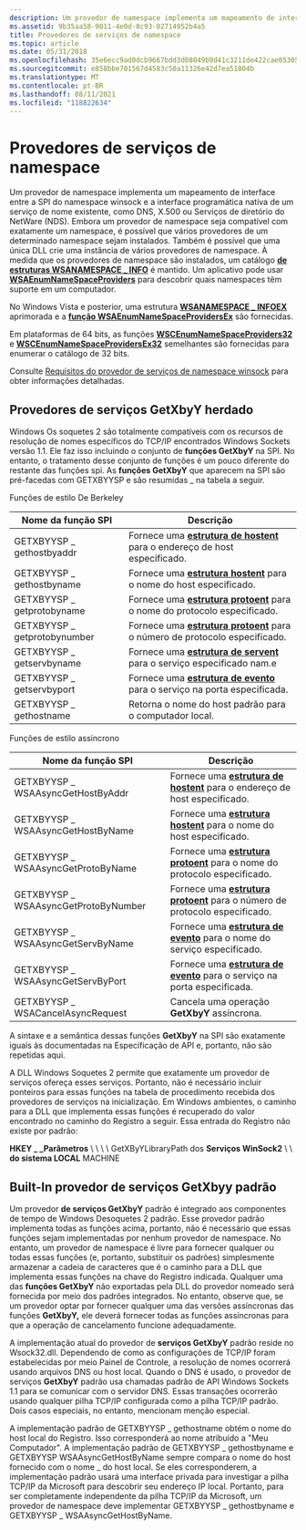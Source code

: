 ```yaml
---
description: Um provedor de namespace implementa um mapeamento de interface entre a SPI do namespace winsock e a interface programática nativa de um serviço de nome existente, como DNS, X.500 ou Serviços de diretório do NetWare (NDS).
ms.assetid: 9b35aa58-9011-4e0d-8c93-02714952b4a5
title: Provedores de serviços de namespace
ms.topic: article
ms.date: 05/31/2018
ms.openlocfilehash: 35e6ecc9ad0dcb9667bdd3d08049b9d41c3211de422cae0530506f6103494527
ms.sourcegitcommit: e858bbe701567d4583c50a11326e42d7ea51804b
ms.translationtype: MT
ms.contentlocale: pt-BR
ms.lasthandoff: 08/11/2021
ms.locfileid: "118822634"
---
```

# <a name="namespace-service-providers"></a>Provedores de serviços de namespace

Um provedor de namespace implementa um mapeamento de interface entre a SPI do namespace winsock e a interface programática nativa de um serviço de nome existente, como DNS, X.500 ou Serviços de diretório do NetWare (NDS). Embora um provedor de namespace seja compatível com exatamente um namespace, é possível que vários provedores de um determinado namespace sejam instalados. Também é possível que uma única DLL crie uma instância de vários provedores de namespace. À medida que os provedores de namespace são instalados, um catálogo [**de estruturas WSANAMESPACE \_ INFO**](/windows/desktop/api/Winsock2/ns-winsock2-wsanamespace_infow) é mantido. Um aplicativo pode usar [**WSAEnumNameSpaceProviders**](/windows/desktop/api/Winsock2/nf-winsock2-wsaenumnamespaceprovidersa) para descobrir quais namespaces têm suporte em um computador.

No Windows Vista e posterior, uma estrutura [**WSANAMESPACE \_ INFOEX**](/windows/desktop/api/Winsock2/ns-winsock2-wsanamespace_infoexw) aprimorada e a [**função WSAEnumNameSpaceProvidersEx**](/windows/desktop/api/Winsock2/nf-winsock2-wsaenumnamespaceprovidersexa) são fornecidas.

Em plataformas de 64 bits, as funções [**WSCEnumNameSpaceProviders32**](/windows/desktop/api/Ws2spi/nf-ws2spi-wscenumnamespaceproviders32) e [**WSCEnumNameSpaceProvidersEx32**](/windows/desktop/api/Ws2spi/nf-ws2spi-wscenumnamespaceprovidersex32) semelhantes são fornecidas para enumerar o catálogo de 32 bits.

Consulte [Requisitos do provedor de serviços de namespace winsock](winsock-namespace-service-provider-requirements.md) para obter informações detalhadas.

## <a name="legacy-getxbyy-service-providers"></a>Provedores de serviços GetXbyY herdado

Windows Os soquetes 2 são totalmente compatíveis com os recursos de resolução de nomes específicos do TCP/IP encontrados Windows Sockets versão 1.1. Ele faz isso incluindo o conjunto de **funções GetXbyY** na SPI. No entanto, o tratamento desse conjunto de funções é um pouco diferente do restante das funções spi. As **funções GetXbyY** que aparecem na SPI são pré-facedas com GETXBYYSP e são resumidas \_ na tabela a seguir.

Funções de estilo De Berkeley



| Nome da função SPI           | Descrição                                                                              |
|-----------------------------|------------------------------------------------------------------------------------------|
| GETXBYYSP \_ gethostbyaddr    | Fornece uma [**estrutura de hostent**](/windows/desktop/api/winsock/ns-winsock-hostent) para o endereço de host especificado.        |
| GETXBYYSP \_ gethostbyname    | Fornece uma [**estrutura hostent**](/windows/desktop/api/winsock/ns-winsock-hostent) para o nome do host especificado.           |
| GETXBYYSP \_ getprotobyname   | Fornece uma [**estrutura protoent**](/windows/desktop/api/winsock/ns-winsock-protoent) para o nome do protocolo especificado.     |
| GETXBYYSP \_ getprotobynumber | Fornece uma [**estrutura protoent**](/windows/desktop/api/winsock/ns-winsock-protoent) para o número de protocolo especificado.   |
| GETXBYYSP \_ getservbyname    | Fornece uma [**estrutura de servent**](/windows/desktop/api/winsock/ns-winsock-servent) para o serviço especificado nam.e        |
| GETXBYYSP \_ getservbyport    | Fornece uma [**estrutura de evento**](/windows/desktop/api/winsock/ns-winsock-servent) para o serviço na porta especificada. |
| GETXBYYSP \_ gethostname      | Retorna o nome do host padrão para o computador local.                                   |



 

Funções de estilo assíncrono



| Nome da função SPI                   | Descrição                                                                              |
|-------------------------------------|------------------------------------------------------------------------------------------|
| GETXBYYSP \_ WSAAsyncGetHostByAddr    | Fornece uma [**estrutura de hostent**](/windows/desktop/api/winsock/ns-winsock-hostent) para o endereço de host especificado.        |
| GETXBYYSP \_ WSAAsyncGetHostByName    | Fornece uma [**estrutura hostent**](/windows/desktop/api/winsock/ns-winsock-hostent) para o nome do host especificado.           |
| GETXBYYSP \_ WSAAsyncGetProtoByName   | Fornece uma [**estrutura protoent**](/windows/desktop/api/winsock/ns-winsock-protoent) para o nome do protocolo especificado.     |
| GETXBYYSP \_ WSAAsyncGetProtoByNumber | Fornece uma [**estrutura protoent**](/windows/desktop/api/winsock/ns-winsock-protoent) para o número de protocolo especificado.   |
| GETXBYYSP \_ WSAAsyncGetServByName    | Fornece uma [**estrutura de evento**](/windows/desktop/api/winsock/ns-winsock-servent) para o nome do serviço especificado.        |
| GETXBYYSP \_ WSAAsyncGetServByPort    | Fornece uma [**estrutura de evento**](/windows/desktop/api/winsock/ns-winsock-servent) para o serviço na porta especificada. |
| GETXBYYSP \_ WSACancelAsyncRequest    | Cancela uma operação **GetXbyY** assíncrona.                                           |



 

A sintaxe e a semântica dessas funções **GetXbyY** na SPI são exatamente iguais às documentadas na Especificação de API e, portanto, não são repetidas aqui.

A DLL Windows Soquetes 2 permite que exatamente um provedor de serviços ofereça esses serviços. Portanto, não é necessário incluir ponteiros para essas funções na tabela de procedimento recebida dos provedores de serviços na inicialização. Em Windows ambientes, o caminho para a DLL que implementa essas funções é recuperado do valor encontrado no caminho do Registro a seguir. Essa entrada do Registro não existe por padrão:

**HKEY \_ \_Parâmetros** \\  \\  \\  \\ GetXByYLibraryPath dos **Serviços WinSock2** \\  \\ **do sistema LOCAL** MACHINE

## <a name="built-in-default-getxbyy-service-provider"></a>Built-In provedor de serviços GetXbyy padrão

Um provedor **de serviços GetXbyY** padrão é integrado aos componentes de tempo de Windows Desoquetes 2 padrão. Esse provedor padrão implementa todas as funções acima, portanto, não é necessário que essas funções sejam implementadas por nenhum provedor de namespace. No entanto, um provedor de namespace é livre para fornecer qualquer ou todas essas funções (e, portanto, substituir os padrões) simplesmente armazenar a cadeia de caracteres que é o caminho para a DLL que implementa essas funções na chave do Registro indicada. Qualquer uma das **funções GetXbyY** não exportadas pela DLL do provedor nomeado será fornecida por meio dos padrões integrados. No entanto, observe que, se um provedor optar por fornecer qualquer uma das versões assíncronas das funções **GetXbyY,** ele deverá fornecer todas as funções assíncronas para que a operação de cancelamento funcione adequadamente.

A implementação atual do provedor de **serviços GetXbyY** padrão reside no Wsock32.dll. Dependendo de como as configurações de TCP/IP foram estabelecidas por meio Painel de Controle, a resolução de nomes ocorrerá usando arquivos DNS ou host local. Quando o DNS é usado, o provedor de serviços **GetXbyY** padrão usa chamadas padrão de API Windows Sockets 1.1 para se comunicar com o servidor DNS. Essas transações ocorrerão usando qualquer pilha TCP/IP configurada como a pilha TCP/IP padrão. Dois casos especiais, no entanto, mencionam menção especial.

A implementação padrão de GETXBYYSP \_ gethostname obtém o nome do host local do Registro. Isso corresponderá ao nome atribuído a "Meu Computador". A implementação padrão de GETXBYYSP \_ gethostbyname e GETXBYYSP WSAAsyncGetHostByName sempre compara o nome do host fornecido com o nome \_ do host local. Se eles corresponderem, a implementação padrão usará uma interface privada para investigar a pilha TCP/IP da Microsoft para descobrir seu endereço IP local. Portanto, para ser completamente independente da pilha TCP/IP da Microsoft, um provedor de namespace deve implementar GETXBYYSP \_ gethostbyname e GETXBYYSP \_ WSAAsyncGetHostByName.

 

 



